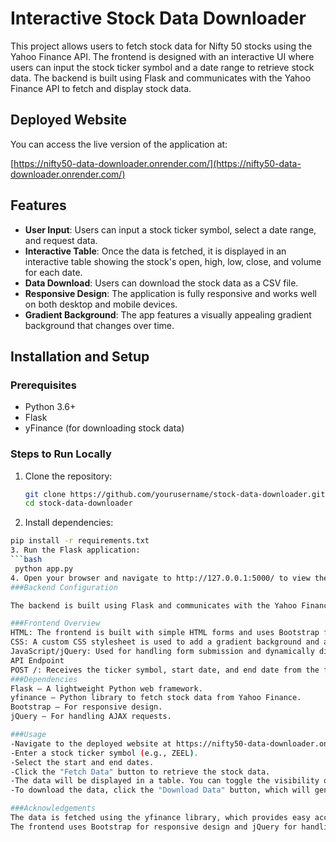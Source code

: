 # Interactive Stock Data Downloader

This project allows users to fetch stock data for Nifty 50 stocks using the Yahoo Finance API. The frontend is designed with an interactive UI where users can input the stock ticker symbol and a date range to retrieve stock data. The backend is built using Flask and communicates with the Yahoo Finance API to fetch and display stock data.

## Deployed Website

You can access the live version of the application at:

[https://nifty50-data-downloader.onrender.com/](https://nifty50-data-downloader.onrender.com/)

## Features

- **User Input**: Users can input a stock ticker symbol, select a date range, and request data.
- **Interactive Table**: Once the data is fetched, it is displayed in an interactive table showing the stock's open, high, low, close, and volume for each date.
- **Data Download**: Users can download the stock data as a CSV file.
- **Responsive Design**: The application is fully responsive and works well on both desktop and mobile devices.
- **Gradient Background**: The app features a visually appealing gradient background that changes over time.

## Installation and Setup

### Prerequisites

- Python 3.6+
- Flask
- yFinance (for downloading stock data)

### Steps to Run Locally

1. Clone the repository:

   ```bash
   git clone https://github.com/yourusername/stock-data-downloader.git
   cd stock-data-downloader

2. Install dependencies:
  ```bash
  pip install -r requirements.txt
3. Run the Flask application:
  ```bash
   python app.py
4. Open your browser and navigate to http://127.0.0.1:5000/ to view the app.
###Backend Configuration

The backend is built using Flask and communicates with the Yahoo Finance API through the yfinance Python library. It listens for POST requests from the frontend and fetches the stock data for the given ticker and date range.

###Frontend Overview
HTML: The frontend is built with simple HTML forms and uses Bootstrap for styling.
CSS: A custom CSS stylesheet is used to add a gradient background and animations.
JavaScript/jQuery: Used for handling form submission and dynamically displaying the stock data. It also handles the download functionality.
API Endpoint
POST /: Receives the ticker symbol, start date, and end date from the frontend, fetches the stock data from Yahoo Finance using yfinance, and returns the data as a JSON response.
###Dependencies
Flask – A lightweight Python web framework.
yfinance – Python library to fetch stock data from Yahoo Finance.
Bootstrap – For responsive design.
jQuery – For handling AJAX requests.

###Usage
-Navigate to the deployed website at https://nifty50-data-downloader.onrender.com/.
-Enter a stock ticker symbol (e.g., ZEEL).
-Select the start and end dates.
-Click the "Fetch Data" button to retrieve the stock data.
-The data will be displayed in a table. You can toggle the visibility of the table by clicking the "Toggle Data View" button.
-To download the data, click the "Download Data" button, which will generate a CSV file.

###Acknowledgements
The data is fetched using the yfinance library, which provides easy access to historical stock data from Yahoo Finance.
The frontend uses Bootstrap for responsive design and jQuery for handling AJAX requests.
